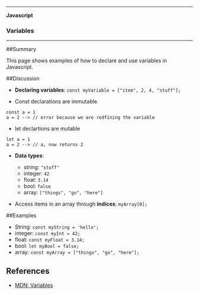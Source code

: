 ___

<strong>Javascript</strong>
<h3>Variables</h3>

---

##Summary

This page shows examples of how to declare and use variables in Javascript.

##Discussion

- **Declaring variables**:
  `const myVariable = ["item", 2, 4, "stuff"];`

- Const declarations are immutable
```
const a = 1
a = 2 --> // error because we are redfining the variable
```

- let declartions are mutable

```
let a = 1
a = 2 --> // a, now returns 2
```

- **Data types**:
  - string: `"stuff"`
  - integer: `42`
  - float: `3.14`
  - bool: `false`
  - array: `["things", "go", "here"]`


- Access items in an array through **indices**: `myArray[0];`


##Examples

- String: `const myString = 'hello';`
- integer: `const myInt = 42;`
- float: `const myFloat = 3.14;`
- bool: `let myBool = false;`
- array: `const myArray = ["things", "go", "here"];`

## References

- <a href="https://developer.mozilla.org/en-US/docs/Glossary/Variable">MDN: Variables</a>
